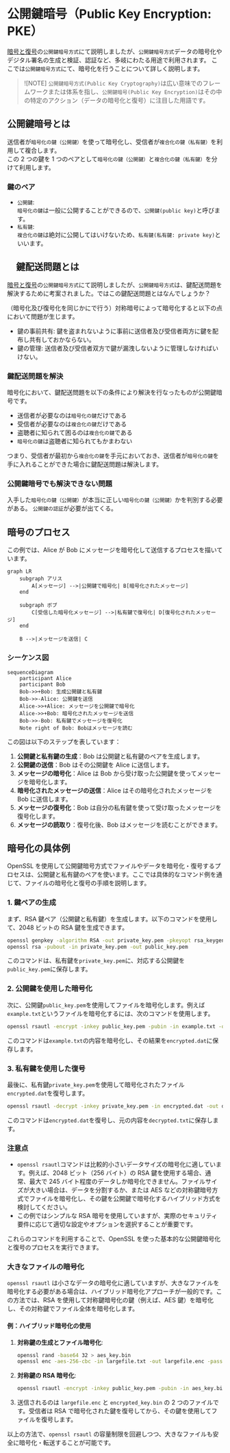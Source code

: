 # 公開鍵暗号（Public Key Encryption: PKE）

[暗号と復号](EncryptionAndDecryption.md)の`公開鍵暗号方式`にて説明しましたが、`公開鍵暗号方式`データの暗号化やデジタル署名の生成と検証、認証など、多岐にわたる用途で利用されます。
ここでは`公開鍵暗号方式`にて、暗号化を行うことについて詳しく説明します。

> ![NOTE]
> `公開鍵暗号方式(Public Key Cryptography)`は広い意味でのフレームワークまたは体系を指し、`公開鍵暗号(Public Key Encryption)`はその中の特定のアクション（データの暗号化と復号）に注目した用語です。

## 公開鍵暗号とは

送信者が`暗号化の鍵（公開鍵）`を使って暗号化し、受信者が`複合化の鍵（私有鍵）`を利用して複合します。  
この 2 つの鍵を 1 つのペアとして`暗号化の鍵（公開鍵）`と`複合化の鍵（私有鍵）`を分けて利用します。


### 鍵のペア

- `公開鍵`:  
`暗号化の鍵`は一般に公開することができるので、`公開鍵(public key)`と呼びます。
- `私有鍵`:  
`複合化の鍵`は絶対に公開してはいけないため、`私有鍵(私有鍵: private key)`といいます。

## 　鍵配送問題とは
[暗号と復号](EncryptionAndDecryption.md#)の`公開鍵暗号方式`にて説明しましたが、`公開鍵暗号方式`は、鍵配送問題を解決するために考案されました。ではこの鍵配送問題とはなんでしょうか？

（暗号化及び復号化を同じかにで行う）対称暗号によって暗号化すると以下の点において問題が生じます。

- 鍵の事前共有: 鍵を盗まれないように事前に送信者及び受信者両方に鍵を配布し共有しておかならない。
- 鍵の管理: 送信者及び受信者双方で鍵が漏洩しないように管理しなければいけない。

### 鍵配送問題を解決

暗号化において、鍵配送問題を以下の条件により解決を行なったものが公開鍵暗号です。

- 送信者が必要なのは`暗号化の鍵`だけである
- 受信者が必要なのは`複合化の鍵`だけである
- 盗聴者に知られて困るのは`複合化の鍵`である
- `暗号化の鍵`は盗聴者に知られてもかまわない

つまり、受信者が最初から`複合化の鍵`を手元においておき、送信者が`暗号化の鍵`を手に入れることができた場合に鍵配送問題は解決します。

### 公開鍵暗号でも解決できない問題

入手した`暗号化の鍵（公開鍵）`が本当に正しい`暗号化の鍵（公開鍵）`かを判別する必要がある。
`公開鍵の認証`が必要が出てくる。

## 暗号のプロセス

この例では、Alice が Bob にメッセージを暗号化して送信するプロセスを描いています。

```mermaid
graph LR
    subgraph アリス
        A[メッセージ] -->|公開鍵で暗号化| B[暗号化されたメッセージ]
    end

    subgraph ボブ
        C[受信した暗号化メッセージ] -->|私有鍵で復号化| D[復号化されたメッセージ]
    end

    B -->|メッセージを送信| C

```

### シーケンス図

```mermaid
sequenceDiagram
    participant Alice
    participant Bob
    Bob->>+Bob: 生成公開鍵と私有鍵
    Bob->>-Alice: 公開鍵を送信
    Alice->>+Alice: メッセージを公開鍵で暗号化
    Alice->>+Bob: 暗号化されたメッセージを送信
    Bob->>-Bob: 私有鍵でメッセージを復号化
    Note right of Bob: Bobはメッセージを読む
```

この図は以下のステップを表しています：

1. **公開鍵と私有鍵の生成**：Bob は公開鍵と私有鍵のペアを生成します。
2. **公開鍵の送信**：Bob はその公開鍵を Alice に送信します。
3. **メッセージの暗号化**：Alice は Bob から受け取った公開鍵を使ってメッセージを暗号化します。
4. **暗号化されたメッセージの送信**：Alice はその暗号化されたメッセージを Bob に送信します。
5. **メッセージの復号化**：Bob は自分の私有鍵を使って受け取ったメッセージを復号化します。
6. **メッセージの読取り**：復号化後、Bob はメッセージを読むことができます。

## 暗号化の具体例

OpenSSL を使用して公開鍵暗号方式でファイルやデータを暗号化・復号するプロセスは、公開鍵と私有鍵のペアを使います。ここでは具体的なコマンド例を通じて、ファイルの暗号化と復号の手順を説明します。

### 1. 鍵ペアの生成

まず、RSA 鍵ペア（公開鍵と私有鍵）を生成します。以下のコマンドを使用して、2048 ビットの RSA 鍵を生成できます。

```bash
openssl genpkey -algorithm RSA -out private_key.pem -pkeyopt rsa_keygen_bits:2048
openssl rsa -pubout -in private_key.pem -out public_key.pem
```

このコマンドは、私有鍵を`private_key.pem`に、対応する公開鍵を`public_key.pem`に保存します。

### 2. 公開鍵を使用した暗号化

次に、公開鍵`public_key.pem`を使用してファイルを暗号化します。例えば`example.txt`というファイルを暗号化するには、次のコマンドを使用します。

```bash
openssl rsautl -encrypt -inkey public_key.pem -pubin -in example.txt -out encrypted.dat
```

このコマンドは`example.txt`の内容を暗号化し、その結果を`encrypted.dat`に保存します。

### 3. 私有鍵を使用した復号

最後に、私有鍵`private_key.pem`を使用して暗号化されたファイル`encrypted.dat`を復号します。

```bash
openssl rsautl -decrypt -inkey private_key.pem -in encrypted.dat -out decrypted.txt
```

このコマンドは`encrypted.dat`を復号し、元の内容を`decrypted.txt`に保存します。

### 注意点

- `openssl rsautl`コマンドは比較的小さいデータサイズの暗号化に適しています。例えば、2048 ビット（256 バイト）の RSA 鍵を使用する場合、通常、最大で 245 バイト程度のデータしか暗号化できません。ファイルサイズが大きい場合は、データを分割するか、または AES などの対称鍵暗号方式でファイルを暗号化し、その鍵を公開鍵で暗号化するハイブリッド方式を検討してください。
- この例ではシンプルな RSA 暗号を使用していますが、実際のセキュリティ要件に応じて適切な設定やオプションを選択することが重要です。

これらのコマンドを利用することで、OpenSSL を使った基本的な公開鍵暗号化と復号のプロセスを実行できます。

### 大きなファイルの暗号化

`openssl rsautl` は小さなデータの暗号化に適していますが、大きなファイルを暗号化する必要がある場合は、ハイブリッド暗号化アプローチが一般的です。この方法では、RSA を使用して対称鍵暗号化の鍵（例えば、AES 鍵）を暗号化し、その対称鍵でファイル全体を暗号化します。

#### 例：ハイブリッド暗号化の使用

1. **対称鍵の生成とファイル暗号化**:

   ```bash
   openssl rand -base64 32 > aes_key.bin
   openssl enc -aes-256-cbc -in largefile.txt -out largefile.enc -pass file:aes_key.bin
   ```

2. **対称鍵の RSA 暗号化**:

   ```bash
   openssl rsautl -encrypt -inkey public_key.pem -pubin -in aes_key.bin -out encrypted_key.bin
   ```

3. 送信されるのは `largefile.enc` と `encrypted_key.bin` の 2 つのファイルです。受信者は RSA で暗号化された鍵を復号してから、その鍵を使用してファイルを復号します。

以上の方法で、`openssl rsautl` の容量制限を回避しつつ、大きなファイルも安全に暗号化・転送することが可能です。

